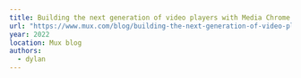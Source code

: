 ```yaml
---
title: Building the next generation of video players with Media Chrome
url: "https://www.mux.com/blog/building-the-next-generation-of-video-players-with-media-chrome"
year: 2022
location: Mux blog
authors:
  - dylan
---
```

